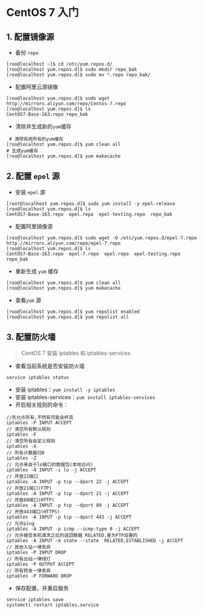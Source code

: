 # CentOS 7 入门

## 1. 配置镜像源

- 备份 `repo`

```shell
[roo@localhost ~]$ cd /etc/yum.repos.d/
[roo@localhost yum.repos.d]$ sudo mkdir repo_bak
[roo@localhost yum.repos.d]$ sudo mv *.repo repo_bak/
```

- 配置阿里云源镜像

```shell
[roo@localhost yum.repos.d]$ sudo wget http://mirrors.aliyun.com/repo/Centos-7.repo
[roo@localhost yum.repos.d]$ ls
CentOS7-Base-163.repo repo_bak
```

- 清除并生成新的`yum`缓存

```shell
 # 清除系统所有的yum缓存
[roo@localhost yum.repos.d]$ yum clean all
# 生成yum缓存
[roo@localhost yum.repos.d]$ yum makecache
```

## 2. 配置 `epel` 源

- 安装 `epel` 源

```shell
[root@localhost yum.repos.d]$ sudo yum install -y epel-release
[roo@localhost yum.repos.d]$ ls
CentOS7-Base-163.repo  epel.repo  epel-testing.repo  repo_bak
```

- 配置阿里镜像源

```shell
[roo@localhost yum.repos.d]$ sudo wget -O /etc/yum.repos.d/epel-7.repo http://mirrors.aliyun.com/repo/epel-7.repo
[roo@localhost yum.repos.d]$ ls
CentOS7-Base-163.repo  epel-7.repo  epel.repo  epel-testing.repo  repo_bak
```

- 重新生成 `yum` 缓存

```shell
[roo@localhost yum.repos.d]$ yum clean all
[roo@localhost yum.repos.d]$ yum makecache
```

- 查看`yum` 源 

```shell
[roo@localhost yum.repos.d]$ yum repolist enabled
[roo@localhost yum.repos.d]$ yum repolist all
```

## 3. 配置防火墙

> CentOS 7 安装 iptables 和 iptables-services

- 查看当前系统是否安装防火墙

```shell
service iptables status 
```

- 安装 iptables：`yum install -y iptables`
- 安装 iptables-services：`yum install iptables-services`
- 开启相关规则的命令：

```shell
//先允许所有,不然有可能会杯具  
iptables -P INPUT ACCEPT  
// 清空所有默认规则  
iptables -F  
// 清空所有自定义规则  
iptables -X  
// 所有计数器归0  
iptables -Z  
// 允许来自于lo接口的数据包(本地访问)  
iptables -A INPUT -i lo -j ACCEPT  
// 开放22端口  
iptables -A INPUT -p tcp --dport 22 -j ACCEPT  
// 开放21端口(FTP)  
iptables -A INPUT -p tcp --dport 21 -j ACCEPT  
// 开放80端口(HTTP)  
iptables -A INPUT -p tcp --dport 80 -j ACCEPT  
// 开放443端口(HTTPS)  
iptables -A INPUT -p tcp --dport 443 -j ACCEPT  
// 允许ping  
iptables -A INPUT -p icmp --icmp-type 8 -j ACCEPT  
// 允许接受本机请求之后的返回数据 RELATED,是为FTP设置的  
iptables -A INPUT -m state --state  RELATED,ESTABLISHED -j ACCEPT  
// 其他入站一律丢弃  
iptables -P INPUT DROP  
// 所有出站一律绿灯  
iptables -P OUTPUT ACCEPT  
// 所有转发一律丢弃  
iptables -P FORWARD DROP 
```

- 保存配置，并重启服务

```shell
service iptables save  
systemctl restart iptables.service  
```

